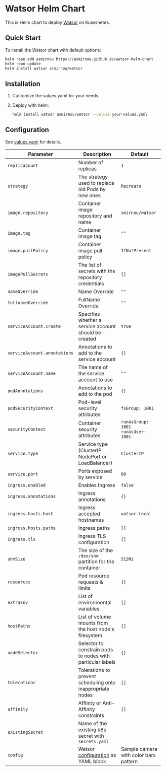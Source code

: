 # Watsor Helm Chart

This is Helm chart to deploy [Watsor](https://github.com/asmirnou/watsor) on Kubernetes.

## Quick Start

To install the Watsor chart with default options:

```bash
helm repo add asmirnou https://asmirnou.github.io/watsor-helm-chart
helm repo update
helm install watsor asmirnou/watsor
```

## Installation

1. Customize the values.yaml for your needs.

1. Deploy with helm:

    ```bash
    helm install watsor asmirnou/watsor --values your-values.yaml
    ```

## Configuration

See [values.yaml](https://github.com/asmirnou/watsor-helm-chart/blob/master/values.yaml) for details.

|              Parameter       |                    Description                             |                     Default                      |
| ---------------------------- | ---------------------------------------------------------- | ------------------------------------------------ |
| `replicaCount`               | Number of replicas                                         | `1`                                              |
| `strategy`                   | The strategy used to replace old Pods by new ones          | `Recreate`                                       |
| `image.repository`           | Container image repository and name                        | `smirnou/watsor`                                 |
| `image.tag`                  | Container image tag                                        | `""`                                             |
| `image.pullPolicy`           | Container image pull policy                                | `IfNotPresent`                                   |
| `imagePullSecrets`           | The list of secrets with the repository credentials        | `[]`                                             |
| `nameOverride`               | Name Override                                              | `""`                                             |
| `fullnameOverride`           | FullName Override                                          | `""`                                             |
| `serviceAccount.create`      | Specifies whether a service account should be created      | `true`                                           |
| `serviceAccount.annotations` | Annotations to add to the service account                  | `{}`                                             |
| `serviceAccount.name`        | The name of the service account to use                     | `""`                                             |
| `podAnnotations`             | Annotations to add to the pod                              | `{}`                                             |
| `podSecurityContext`         | Pod-level security attributes                              | `fsGroup: 1001`                                  |
| `securityContext`            | Container security attributes                              | `runAsGroup: 1001`<br>`runAsUser: 1001`          |
| `service.type`               | Service type (ClusterIP, NodePort or LoadBalancer)         | `ClusterIP`                                      |
| `service.port`               | Ports exposed by service                                   | `80`                                             |
| `ingress.enabled`            | Enables Ingress                                            | `false`                                          |
| `ingress.annotations`        | Ingress annotations                                        | `{}`                                             |
| `ingress.hosts.host`         | Ingress accepted hostnames                                 | `watsor.local`                                   |
| `ingress.hosts.paths`        | Ingress paths                                              | `[]`                                             |
| `ingress.tls`                | Ingress TLS configuration                                  | `[]`                                             |
| `shmSize`                    | The size of the `/dev/shm` partition for the container.    | `512Mi`                                          |
| `resources`                  | Pod resource requests & limits                             | `{}`                                             |
| `extraEnv`                   | List of environmental variables                            | `[]`                                             |
| `hostPaths`                  | List of volume mounts from the host node's filesystem      | `[]`                                             |
| `nodeSelector`               | Selector to constrain pods to nodes with particular labels | `{}`                                             |
| `tolerations`                | Tolerations to prevent scheduling onto inappropriate nodes | `[]`                                             |
| `affinity`                   | Affinity or Anti-Affinity constraints                      | `{}`                                             |
| `existingSecret`             | Name of the existing k8s secret with `secrets.yaml`        |                                                  |
| `config`                     | Watsor [configuration](https://github.com/asmirnou/watsor#configuration) as YAML block | Sample camera with color bars pattern |
